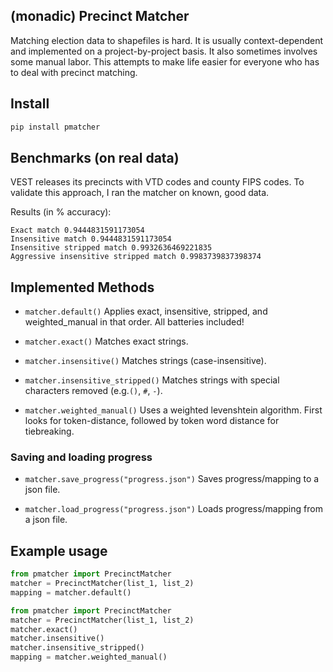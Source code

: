 ## (monadic) Precinct Matcher
Matching election data to shapefiles is hard.
It is usually context-dependent and implemented on a project-by-project basis.
It also sometimes involves some manual labor.
This attempts to make life easier for everyone who has to deal with precinct matching.

## Install

``` bash
pip install pmatcher
```
## Benchmarks (on real data)
VEST releases its precincts with VTD codes and county FIPS codes.
To validate this approach, I ran the matcher on known, good data.

Results (in % accuracy):
``` 
Exact match 0.9444831591173054
Insensitive match 0.9444831591173054
Insensitive stripped match 0.9932636469221835
Aggressive insensitive stripped match 0.9983739837398374
```

## Implemented Methods
- `matcher.default()`
Applies exact, insensitive, stripped, and weighted_manual in that order.
All batteries included!

- `matcher.exact()`
Matches exact strings.

- `matcher.insensitive()`
Matches strings (case-insensitive).

- `matcher.insensitive_stripped()`
Matches strings with special characters removed (e.g.`()`, `#`, `-`).

- `matcher.weighted_manual()`
Uses a weighted levenshtein algorithm.
First looks for token-distance, followed by token word distance for tiebreaking.

### Saving and loading progress
- `matcher.save_progress("progress.json")`
Saves progress/mapping to a json file.

- `matcher.load_progress("progress.json")`
Loads progress/mapping from a json file.

## Example usage

``` python
from pmatcher import PrecinctMatcher
matcher = PrecinctMatcher(list_1, list_2)
mapping = matcher.default()
```

``` python
from pmatcher import PrecinctMatcher
matcher = PrecinctMatcher(list_1, list_2)
matcher.exact()
matcher.insensitive()
matcher.insensitive_stripped()
mapping = matcher.weighted_manual()
```

